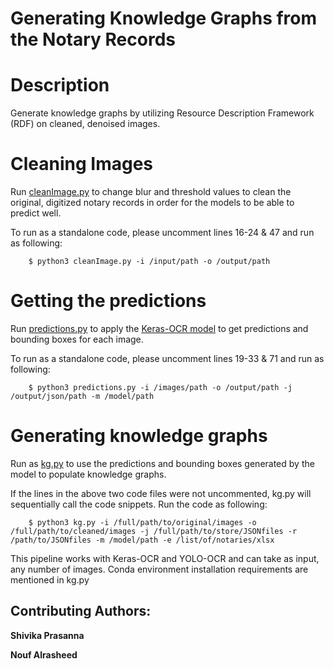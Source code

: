 # Generating Knowledge Graphs from the Notary Records

# Description

Generate knowledge graphs by utilizing Resource Description Framework (RDF) on cleaned, denoised images.

# Cleaning Images

Run [cleanImage.py](/KG/Code/cleanImage.py) to change blur and threshold values to clean the original, digitized notary records in order for the models to be able to predict well.

To run as a standalone code, please uncomment lines 16-24 & 47 and run as following:

```
    $ python3 cleanImage.py -i /input/path -o /output/path
```

# Getting the predictions

Run [predictions.py](/KG/Code/predictions.py) to apply the [Keras-OCR model](/KG/Model/recognizer_custom.h5) to get predictions and bounding boxes for each image.

To run as a standalone code, please uncomment lines 19-33 & 71 and run as following:

```
    $ python3 predictions.py -i /images/path -o /output/path -j /output/json/path -m /model/path
```

# Generating knowledge graphs

Run as [kg.py](/KG/Code/kg.py) to use the predictions and bounding boxes generated by the model to populate knowledge graphs.

If the lines in the above two code files were not uncommented, kg.py will sequentially call the code snippets. Run the code as following:

```
    $ python3 kg.py -i /full/path/to/original/images -o /full/path/to/cleaned/images -j /full/path/to/store/JSONfiles -r /path/to/JSONfiles -m /model/path -e /list/of/notaries/xlsx
```

This pipeline works with Keras-OCR and YOLO-OCR and can take as input, any number of images. Conda environment installation requirements are mentioned in kg.py

## Contributing Authors:

**Shivika Prasanna** 

**Nouf Alrasheed**